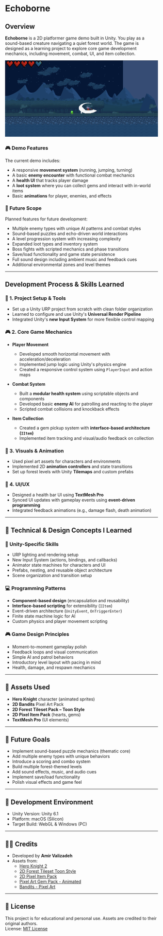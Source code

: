 # Echoborne

## Overview
**Echoborne** is a 2D platformer game demo built in Unity. You play as a sound-based creature navigating a quiet forest world. The game is designed as a learning project to explore core game development mechanics, including movement, combat, UI, and item collection.

![gameplay demo image](echobornedemoimg.png)

### 🎮 Demo Features
The current demo includes:
- A responsive **movement system** (running, jumping, turning)
- A basic **enemy encounter** with functional combat mechanics
- A **health UI** that tracks player damage
- A **loot system** where you can collect gems and interact with in-world items
- Basic **animations** for player, enemies, and effects

### 🔮 Future Scope
Planned features for future development:
- Multiple enemy types with unique AI patterns and combat styles
- Sound-based puzzles and echo-driven world interactions
- A level progression system with increasing complexity
- Expanded loot types and inventory system
- Boss fights with scripted mechanics and phase transitions
- Save/load functionality and game state persistence
- Full sound design including ambient music and feedback cues
- Additional environmental zones and level themes

---

## Development Process & Skills Learned

### 🔧 1. Project Setup & Tools
- Set up a Unity URP project from scratch with clean folder organization
- Learned to configure and use Unity's **Universal Render Pipeline**
- Integrated Unity's **new Input System** for more flexible control mapping

### 🎮 2. Core Game Mechanics
- **Player Movement**
  - Developed smooth horizontal movement with acceleration/deceleration
  - Implemented jump logic using Unity's physics engine
  - Created a responsive control system using `PlayerInput` and action maps

- **Combat System**
  - Built a **modular health system** using scriptable objects and components
  - Developed basic **enemy AI** for patrolling and reacting to the player
  - Scripted combat collisions and knockback effects

- **Item Collection**
  - Created a gem pickup system with **interface-based architecture (`IItem`)**
  - Implemented item tracking and visual/audio feedback on collection

### 🎨 3. Visuals & Animation
- Used pixel art assets for characters and environments
- Implemented 2D **animation controllers** and state transitions
- Set up forest levels with Unity **Tilemaps** and custom prefabs

### 🧩 4. UI/UX
- Designed a health bar UI using **TextMesh Pro**
- Synced UI updates with gameplay events using **event-driven programming**
- Integrated feedback animations (e.g., damage flash, death animation)

---

## 🧠 Technical & Design Concepts I Learned

### 🧰 Unity-Specific Skills
- URP lighting and rendering setup
- New Input System (actions, bindings, and callbacks)
- Animator state machines for characters and UI
- Prefabs, nesting, and reusable object architecture
- Scene organization and transition setup

### 💻 Programming Patterns
- **Component-based design** (encapsulation and reusability)
- **Interface-based scripting** for extensibility (`IItem`)
- Event-driven architecture (`UnityEvent`, `OnTriggerEnter`)
- Finite state machine logic for AI
- Custom physics and player movement scripting

### 🎮 Game Design Principles
- Moment-to-moment gameplay polish
- Feedback loops and visual communication
- Simple AI and patrol behaviors
- Introductory level layout with pacing in mind
- Health, damage, and respawn mechanics

---

## 📁 Assets Used

- **Hero Knight** character (animated sprites)
- **2D Bandits** Pixel Art Pack
- **2D Forest Tileset Pack – Toon Style**
- **2D Pixel Item Pack** (hearts, gems)
- **TextMesh Pro** (UI elements)

---

## 🔮 Future Goals
- Implement sound-based puzzle mechanics (thematic core)
- Add multiple enemy types with unique behaviors
- Introduce a scoring and combo system
- Build multiple forest-themed levels
- Add sound effects, music, and audio cues
- Implement save/load functionality
- Polish visual effects and game feel

---

## 🧪 Development Environment

- Unity Version: Unity 6.1
- Platform: macOS (Silicon)
- Target Build: WebGL & Windows (PC)

---

## 🙋‍♂️ Credits

- Developed by **Amir Valizadeh**
- Assets from:
  - [Hero Knight 2](https://assetstore.unity.com/packages/2d/characters/hero-knight-2-168019)
  - [2D Forest Tileset Toon Style](https://assetstore.unity.com/packages/2d/environments/2d-forest-tileset-pack-toon-style-93499)
  - [2D Pixel Item Pack](https://assetstore.unity.com/packages/2d/gui/icons/2d-pixel-item-asset-pack-99645)
  - [Pixel Art Gem Pack - Animated](https://assetstore.unity.com/packages/2d/environments/pixel-art-gem-pack-animated-277559)
  - [Bandits - Pixel Art](https://assetstore.unity.com/packages/2d/characters/bandits-pixel-art-104130)

---

## 📄 License

This project is for educational and personal use. Assets are credited to their original authors.  
License: [MIT License](https://www.mit.edu/~amini/LICENSE.md)
